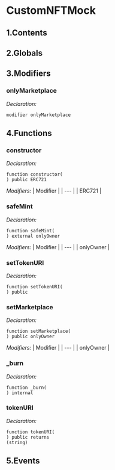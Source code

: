 # CustomNFTMock



## 1.Contents

<!-- START doctoc -->
<!-- END doctoc -->

## 2.Globals

## 3.Modifiers
### onlyMarketplace



*Declaration:*
```solidity
modifier onlyMarketplace
```



## 4.Functions

### constructor



*Declaration:*
```solidity
function constructor(
) public ERC721
```
*Modifiers:*
| Modifier |
| --- |
| ERC721 |




### safeMint



*Declaration:*
```solidity
function safeMint(
) external onlyOwner
```
*Modifiers:*
| Modifier |
| --- |
| onlyOwner |




### setTokenURI



*Declaration:*
```solidity
function setTokenURI(
) public
```




### setMarketplace



*Declaration:*
```solidity
function setMarketplace(
) public onlyOwner
```
*Modifiers:*
| Modifier |
| --- |
| onlyOwner |




### _burn



*Declaration:*
```solidity
function _burn(
) internal
```




### tokenURI



*Declaration:*
```solidity
function tokenURI(
) public returns
(string)
```




## 5.Events

